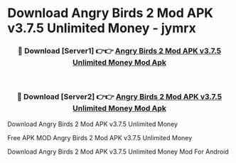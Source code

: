 # Download Angry Birds 2 Mod APK v3.7.5 Unlimited Money - jymrx



<div align="center">
<h3>🔴 Download [Server1] 👉👉 <a href="https://momento.my/?title=Angry_Birds_2_Mod_APK_v3.7.5_Unlimited_Money">Angry Birds 2 Mod APK v3.7.5 Unlimited Money Mod Apk</a></h3><br>

<h3>🔴 Download [Server2] 👉👉 <a href="https://momento.my/?title=Angry_Birds_2_Mod_APK_v3.7.5_Unlimited_Money">Angry Birds 2 Mod APK v3.7.5 Unlimited Money Mod Apk</a></h3>
</div>



Download Angry Birds 2 Mod APK v3.7.5 Unlimited Money 

Free APK MOD Angry Birds 2 Mod APK v3.7.5 Unlimited Money 

Download Angry Birds 2 Mod APK v3.7.5 Unlimited Money Mod For Android
